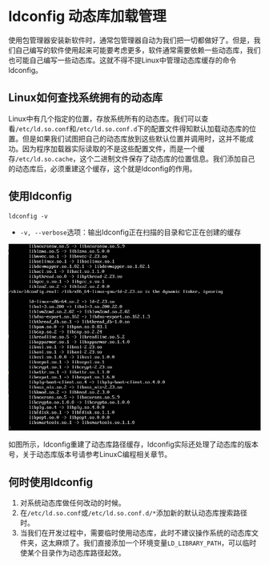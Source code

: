 # ldconfig 动态库加载管理

使用包管理器安装新软件时，通常包管理器自动为我们把一切都做好了。但是，我们自己编写的软件使用起来可能要考虑更多，软件通常需要依赖一些动态库，我们也可能自己编写一些动态库。这就不得不提Linux中管理动态库缓存的命令ldconfig。

## Linux如何查找系统拥有的动态库

Linux中有几个指定的位置，存放系统所有的动态库。我们可以查看`/etc/ld.so.conf`和`/etc/ld.so.conf.d`下的配置文件得知默认加载动态库的位置。但是如果我们试图把自己的动态库放到这些默认位置并调用时，这并不能成功。因为程序加载器实际读取的不是这些配置文件，而是一个缓存`/etc/ld.so.cache`，这个二进制文件保存了动态库的位置信息。我们添加自己的动态库后，必须重建这个缓存，这个就是ldconfig的作用。

## 使用ldconfig

```
ldconfig -v
```

* `-v, --verbose`选项：输出ldconfig正在扫描的目录和它正在创建的缓存

![](res/1.png)

如图所示，ldconfig重建了动态库路径缓存，ldconfig实际还处理了动态库的版本号，关于动态库版本号请参考LinuxC编程相关章节。

## 何时使用ldconfig

1. 对系统动态库做任何改动的时候。
2. 在`/etc/ld.so.conf`或`/etc/ld.so.conf.d/*`添加新的默认动态库搜索路径时。
3. 当我们在开发过程中，需要临时使用动态库，此时不建议操作系统的动态库文件夹，这太麻烦了。我们直接添加一个环境变量`LD_LIBRARY_PATH`，可以临时使某个目录作为动态库路径起效。
